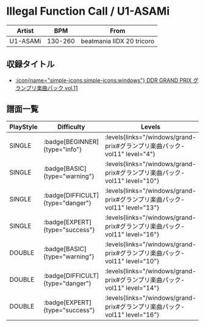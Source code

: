 # Illegal Function Call / U1-ASAMi

|Artist|BPM|From|
|------|---|----|
|U1-ASAMi|130-260|beatmania IIDX 20 tricoro|

## 収録タイトル

- [:icon{name="simple-icons:simple-icons:windows"} DDR GRAND PRIX グランプリ楽曲パック vol.11](/windows/grand-prix#グランプリ楽曲パック-vol11)

## 譜面一覧

|PlayStyle|Difficulty|Levels|Notes|Movie|
|---------|----------|------|-----|-----|
|SINGLE| :badge[BEGINNER]{type="info"}| :levels{links="/windows/grand-prix#グランプリ楽曲パック-vol11" level="4"}|136/3||
|SINGLE| :badge[BASIC]{type="warning"}| :levels{links="/windows/grand-prix#グランプリ楽曲パック-vol11" level="10"}|361/3||
|SINGLE| :badge[DIFFICULT]{type="danger"}| :levels{links="/windows/grand-prix#グランプリ楽曲パック-vol11" level="13"}|477/6||
|SINGLE| :badge[EXPERT]{type="success"}| :levels{links="/windows/grand-prix#グランプリ楽曲パック-vol11" level="16"}|699/12||
|DOUBLE| :badge[BASIC]{type="warning"}| :levels{links="/windows/grand-prix#グランプリ楽曲パック-vol11" level="10"}|348/9||
|DOUBLE| :badge[DIFFICULT]{type="danger"}| :levels{links="/windows/grand-prix#グランプリ楽曲パック-vol11" level="14"}|472/9||
|DOUBLE| :badge[EXPERT]{type="success"}| :levels{links="/windows/grand-prix#グランプリ楽曲パック-vol11" level="16"}|666/7||
